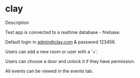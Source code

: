 # clay

Description

Test app is connected to a realtime database - firebase.

Default login in admin@clay.com & password 123456.

Users can add a new room or user with a '+'.

Users can choose a door and unlock it if they have permission.

All events can be viewed in the events tab.

